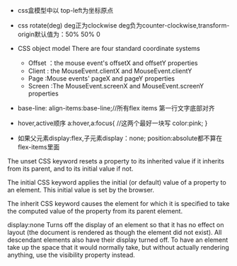 - css盒模型中以 top-left为坐标原点
- css rotate(deg) deg正为clockwise deg负为counter-clockwise,transform-origin默认值为：50% 50% 0
- CSS object model
There are four standard coordinate systems
    - Offset ：the mouse event's offsetX and offsetY properties
    - Client : the MouseEvent.clientX and MouseEvent.clientY
    - Page :Mouse events' pageX and pageY properties 
    - Screen :The MouseEvent.screenX and MouseEvent.screenY properties 

- base-line: align-items:base-line;//所有flex items 第一行文字底部对齐

- hover,active顺序
a:hover,a:focus{
    //这两个最好一块写
    color:pink;
}

- 如果父元素display:flex,子元素display：none; position:absolute都不算在flex-items里面

The unset CSS keyword resets a property to its inherited value if it inherits from its parent, and to its initial value if not.

The initial CSS keyword applies the initial (or default) value of a property to an element. This initial value is set by the browser. 

The inherit CSS keyword causes the element for which it is specified to take the computed value of the property from its parent element.

display:none
Turns off the display of an element so that it has no effect on layout (the document is rendered as though the element did not exist). All descendant elements also have their display turned off.
To have an element take up the space that it would normally take, but without actually rendering anything, use the visibility property instead.